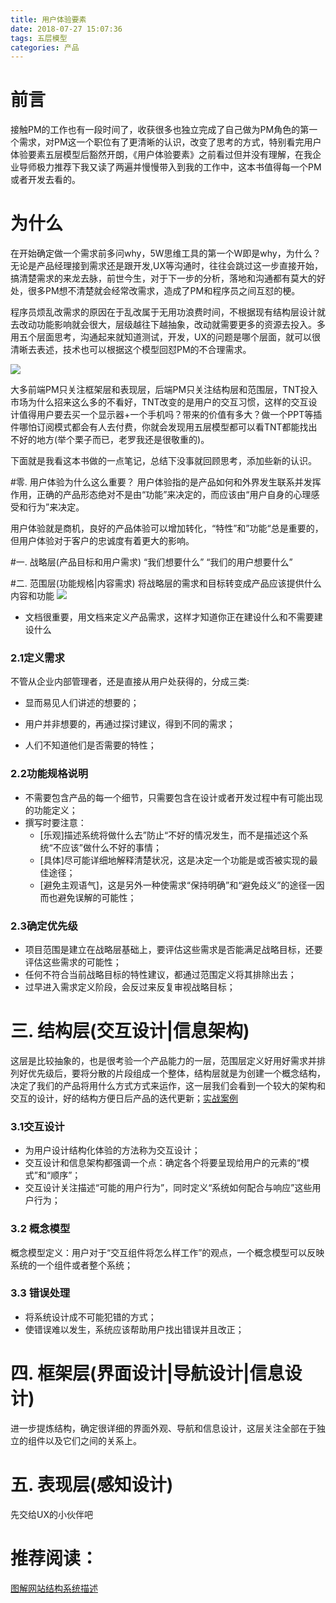 ```yaml
---
title: 用户体验要素
date: 2018-07-27 15:07:36
tags: 五层模型
categories: 产品
---
```


# 前言

接触PM的工作也有一段时间了，收获很多也独立完成了自己做为PM角色的第一个需求，对PM这一个职位有了更清晰的认识，改变了思考的方式，特别看完用户体验要素五层模型后豁然开朗，《用户体验要素》之前看过但并没有理解，在我企业导师极力推荐下我又读了两遍并慢慢带入到我的工作中，这本书值得每一个PM或者开发去看的。

#  为什么

在开始确定做一个需求前多问why，5W思维工具的第一个W即是why，为什么？无论是产品经理接到需求还是跟开发,UX等沟通时，往往会跳过这一步直接开始，搞清楚需求的来龙去脉，前世今生，对于下一步的分析，落地和沟通都有莫大的好处，很多PM想不清楚就会经常改需求，造成了PM和程序员之间互怼的梗。

程序员烦乱改需求的原因在于乱改属于无用功浪费时间，不根据现有结构层设计就去改动功能影响就会很大，层级越往下越抽象，改动就需要更多的资源去投入。多用五个层面思考，沟通起来就知道测试，开发，UX的问题是哪个层面，就可以很清晰去表述，技术也可以根据这个模型回怼PM的不合理需求。

![](https://ws3.sinaimg.cn/large/006tKfTcgy1ftofsak8dpj30bb0cl0vv.jpg)


大多前端PM只关注框架层和表现层，后端PM只关注结构层和范围层，TNT投入市场为什么招来这么多的不看好，TNT改变的是用户的交互习惯，这样的交互设计值得用户要去买一个显示器+一个手机吗？带来的价值有多大？做一个PPT等插件哪怕订阅模式都会有人去付费，你就会发现用五层模型都可以看TNT都能找出不好的地方(举个栗子而已，老罗我还是很敬重的)。

下面就是我看这本书做的一点笔记，总结下没事就回顾思考，添加些新的认识。

#零. 用户体验为什么这么重要？
用户体验指的是产品如何和外界发生联系并发挥作用，正确的产品形态绝对不是由“功能”来决定的，而应该由“用户自身的心理感受和行为”来决定。

用户体验就是商机，良好的产品体验可以增加转化，“特性”和”功能“总是重要的，但用户体验对于客户的忠诚度有着更大的影响。

#一. 战略层(产品目标和用户需求)
“我们想要什么”
“我们的用户想要什么”

#二. 范围层(功能规格|内容需求)
将战略层的需求和目标转变成产品应该提供什么内容和功能
![](media/15322537701645/15325715127209.jpg)

-  文档很重要，用文档来定义产品需求，这样才知道你正在建设什么和不需要建设什么

### 2.1定义需求
不管从企业内部管理者，还是直接从用户处获得的，分成三类:

- 显而易见人们讲述的想要的；
    
- 用户并非想要的，再通过探讨建议，得到不同的需求；
- 人们不知道他们是否需要的特性；

### 2.2功能规格说明
- 不需要包含产品的每一个细节，只需要包含在设计或者开发过程中有可能出现的功能定义；
- 撰写时要注意：
    - [乐观]描述系统将做什么去”防止“不好的情况发生，而不是描述这个系统“不应该”做什么不好的事情；
    - [具体]尽可能详细地解释清楚状况，这是决定一个功能是或否被实现的最佳途径；
    - [避免主观语气]，这是另外一种使需求“保持明确”和“避免歧义”的途径一因而也避免误解的可能性；
    
### 2.3确定优先级
* 项目范围是建立在战略层基础上，要评估这些需求是否能满足战略目标，还要评估这些需求的可能性；
* 任何不符合当前战略目标的特性建议，都通过范围定义将其排除出去；
* 过早进入需求定义阶段，会反过来反复审视战略目标；

# 三. 结构层(交互设计|信息架构)
这层是比较抽象的，也是很考验一个产品能力的一层，范围层定义好用好需求并排列好优先级后，要将分散的片段组成一个整体，结构层就是为创建一个概念结构，决定了我们的产品将用什么方式方式来运作，这一层我们会看到一个较大的架构和交互的设计，好的结构方便日后产品的迭代更新；[实战案例](https://www.uisdc.com/elements-of-user-experience)

### 3.1交互设计
* 为用户设计结构化体验的方法称为交互设计；
* 交互设计和信息架构都强调一个点：确定各个将要呈现给用户的元素的“模式”和“顺序”；
* 交互设计关注描述“可能的用户行为”，同时定义“系统如何配合与响应”这些用户行为；

### 3.2 概念模型
概念模型定义：用户对于“交互组件将怎么样工作”的观点，一个概念模型可以反映系统的一个组件或者整个系统；

### 3.3 错误处理
* 将系统设计成不可能犯错的方式；
* 使错误难以发生，系统应该帮助用户找出错误并且改正；


# 四. 框架层(界面设计|导航设计|信息设计)
进一步提炼结构，确定很详细的界面外观、导航和信息设计，这层关注全部在于独立的组件以及它们之间的关系上。

# 五. 表现层(感知设计)
先交给UX的小伙伴吧

# 推荐阅读：
[图解网站结构系统描述](http://www.jjg.net/ia/visvocab/chinese.html)

